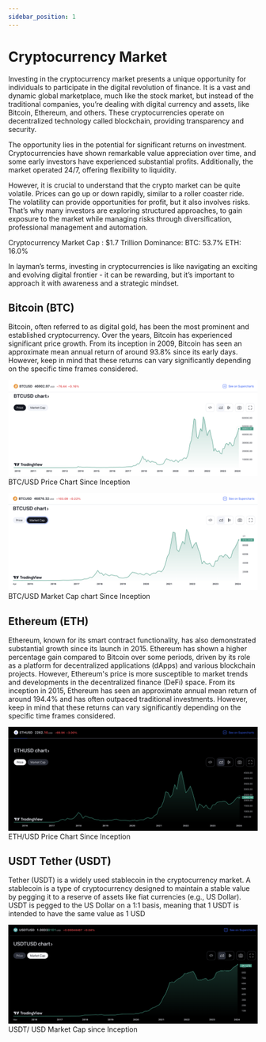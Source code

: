 ```yaml
---
sidebar_position: 1
---
```


# Cryptocurrency Market

Investing in the cryptocurrency market presents a unique opportunity for individuals to participate in the digital revolution of finance. It is a vast and dynamic global marketplace, much like the stock market, but instead of the traditional companies, you’re dealing with digital currency and assets, like Bitcoin, Ethereum, and others. These cryptocurrencies operate on decentralized technology called blockchain, providing transparency and security.

The opportunity lies in the potential for significant returns on investment. Cryptocurrencies have shown remarkable value appreciation over time, and some early investors have experienced substantial profits. Additionally, the market operated 24/7, offering flexibility to liquidity.

However, it is crucial to understand that the crypto market can be quite volatile. Prices can go up or down rapidly, similar to a roller coaster ride. The volatility can provide opportunities for profit, but it also involves risks. That’s why many investors are exploring structured approaches, to gain exposure to the market while managing risks through diversification, professional management and automation.

Cryptocurrency Market Cap : $1.7 Trillion
Dominance: BTC: 53.7% ETH: 16.0%

In layman’s terms, investing in cryptocurrencies is like navigating an exciting and evolving digital frontier - it can be rewarding, but it’s important to approach it with awareness and a strategic mindset.

## Bitcoin (BTC)

Bitcoin, often referred to as digital gold, has been the most prominent and established cryptocurrency. Over the years, Bitcoin has experienced significant price growth. From its inception in 2009, Bitcoin has seen an approximate mean annual return of around 93.8% since its early days. However, keep in mind that these returns can vary significantly depending on the specific time frames considered.

![BTC USD Price Chart](../../static/assets/BTCUSD%20price.png)
BTC/USD Price Chart Since Inception

![BTC USD Market Cap Chart](../../static/assets/BTCUSD%20MarketCap.png)
BTC/USD Market Cap chart Since Inception

## Ethereum (ETH)

Ethereum, known for its smart contract functionality, has also demonstrated substantial growth since its launch in 2015. Ethereum has shown a higher percentage gain compared to Bitcoin over some periods, driven by its role as a platform for decentralized applications (dApps) and various blockchain projects. However, Ethereum's price is more susceptible to market trends and developments in the decentralized finance (DeFi) space. From its inception in 2015, Ethereum has seen an approximate annual mean return of around 194.4% and has often outpaced traditional investments. However, keep in mind that these returns can vary significantly depending on the specific time frames considered.

![ETH USD Price Chart](../../static/assets/ETHUSD%20Price.png)
ETH/USD Price Chart Since Inception

## USDT Tether (USDT)

Tether (USDT) is a widely used stablecoin in the cryptocurrency market. A stablecoin is a type of cryptocurrency designed to maintain a stable value by pegging it to a reserve of assets like fiat currencies (e.g., US Dollar). USDT is pegged to the US Dollar on a 1:1 basis, meaning that 1 USDT is intended to have the same value as 1 USD

![USDT Market Cap Chart](../../static/assets/USDT%20MarketCap.png)
USDT/ USD Market Cap since Inception
